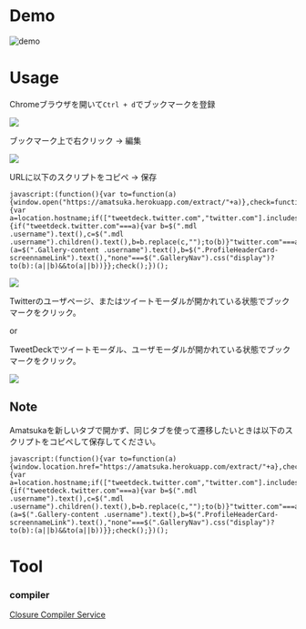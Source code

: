 # Demo

![demo](https://github.com/eiurur/Amatsuka/raw/master/bookmarklet/redirect_to_extract_demo.gif)

# Usage

Chromeブラウザを開いて`Ctrl + d`でブックマークを登録

![](https://dl.dropboxusercontent.com/u/31717228/ShareX/2016/08/chrome_2016-08-21_12-00-59.png)

ブックマーク上で右クリック -> 編集

![](https://dl.dropboxusercontent.com/u/31717228/ShareX/2016/08/chrome_2016-08-21_12-01-33.png)

URLに以下のスクリプトをコピペ -> 保存

    javascript:(function(){var to=function(a){window.open("https://amatsuka.herokuapp.com/extract/"+a)},check=function(){var a=location.hostname;if(["tweetdeck.twitter.com","twitter.com"].includes(a)){if("tweetdeck.twitter.com"===a){var b=$(".mdl .username").text(),c=$(".mdl .username").children().text(),b=b.replace(c,"");to(b)}"twitter.com"===a&&(a=$(".Gallery-content .username").text(),b=$(".ProfileHeaderCard-screennameLink").text(),"none"===$(".GalleryNav").css("display")?to(b):(a||b)&&to(a||b))}};check();})();

![](https://dl.dropboxusercontent.com/u/31717228/ShareX/2016/08/chrome_2016-08-21_12-02-31.png)

Twitterのユーザページ、またはツイートモーダルが開かれている状態でブックマークをクリック。

or

TweetDeckでツイートモーダル、ユーザモーダルが開かれている状態でブックマークをクリック。

![](https://dl.dropboxusercontent.com/u/31717228/ShareX/2016/08/chrome_2016-08-21_12-09-41.png)

## Note

Amatsukaを新しいタブで開かず、同じタブを使って遷移したいときは以下のスクリプトをコピペして保存してください。

    javascript:(function(){var to=function(a){window.location.href="https://amatsuka.herokuapp.com/extract/"+a},check=function(){var a=location.hostname;if(["tweetdeck.twitter.com","twitter.com"].includes(a)){if("tweetdeck.twitter.com"===a){var b=$(".mdl .username").text(),c=$(".mdl .username").children().text(),b=b.replace(c,"");to(b)}"twitter.com"===a&&(a=$(".Gallery-content .username").text(),b=$(".ProfileHeaderCard-screennameLink").text(),"none"===$(".GalleryNav").css("display")?to(b):(a||b)&&to(a||b))}};check();})();

# Tool

### compiler

<a href="http://closure-compiler.appspot.com/home#code%3D%257B%250A%2520%2520const%2520to%2520%253D%2520(username)%2520%253D%253E%2520%257B%250A%2520%2520%2520%2520const%2520url%2520%253D%2520%2560https%253A%252F%252Famatsuka.herokuapp.com%252Fextract%252F%2524%257Busername%257D%2560%253B%250A%2520%2520%2520%2520window.open(url)%253B%250A%2520%2520%257D%250A%250A%2520%2520const%2520check%2520%253D%2520()%2520%253D%253E%2520%257B%250A%2520%2520%2520%2520const%2520targets%2520%253D%2520%255B%2522tweetdeck.twitter.com%2522%252C%2520%2522twitter.com%2522%255D%253B%250A%2520%2520%2520%2520const%2520hostname%2520%253D%2520location.hostname%253B%250A%250A%2520%2520%2520%2520if(!targets.includes(hostname))%2520return%253B%250A%250A%2520%2520%2520%2520if%2520(hostname%2520%253D%253D%253D%2520%2522tweetdeck.twitter.com%2522)%2520%257B%250A%2520%2520%2520%2520%2520%2520const%2520username%2520%253D%2520%2524('.mdl%2520.username').text()%253B%250A%2520%2520%2520%2520%2520%2520const%2520superfluousText%2520%253D%2520%2524('.mdl%2520.username').children().text()%253B%250A%2520%2520%2520%2520%2520%2520const%2520usernameNormed%2520%253D%2520username.replace(superfluousText%252C%2520%2522%2522)%253B%250A%2520%2520%2520%2520%2520%2520to(usernameNormed)%253B%250A%2520%2520%2520%2520%257D%250A%250A%2520%2520%2520%2520if(hostname%2520%253D%253D%253D%2520%2522twitter.com%2522)%2520%257B%250A%250A%2520%2520%2520%2520%2520%2520%252F%252F%2520%25E5%2580%258B%25E5%2588%25A5%25E3%2583%2584%25E3%2582%25A4%25E3%2583%25BC%25E3%2583%2588%250A%2520%2520%2520%2520%2520%2520const%2520usernameOnModalTweet%2520%253D%2520%2524('.Gallery-content%2520.username').text()%253B%250A%250A%2520%2520%2520%2520%2520%2520%252F%252F%2520%25E3%2582%25A2%25E3%2582%25AB%25E3%2582%25A6%25E3%2583%25B3%25E3%2583%2588%25E3%2583%259A%25E3%2583%25BC%25E3%2582%25B8%250A%2520%2520%2520%2520%2520%2520const%2520usernameInAccountPage%2520%253D%2520%2524('.ProfileHeaderCard-screennameLink').text()%253B%250A%250A%2520%2520%2520%2520%2520%2520%252F%252F%2520%250A%2520%2520%2520%2520%2520%2520if(%2524('.GalleryNav').css(%2522display%2522)%2520%253D%253D%253D%2520%2522none%2522)%2520%257B%250A%2520%2520%2520%2520%2520%2520%2520%2520to(usernameInAccountPage)%253B%250A%2520%2520%2520%2520%2520%2520%2520%2520return%253B%250A%2520%2520%2520%2520%2520%2520%257D%250A%250A%2520%2520%2520%2520%2520%2520if(usernameOnModalTweet%2520%257C%257C%2520usernameInAccountPage)%2520to(usernameOnModalTweet%2520%257C%257C%2520usernameInAccountPage)%253B%250A%250A%2520%2520%2520%2520%257D%250A%2520%2520%2520%2520%250A%2520%2520%257D%250A%250A%2520%2520check()%253B%250A%257D" target="_blank">Closure Compiler Service</a>